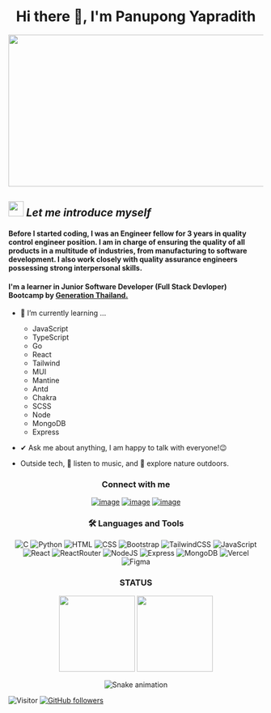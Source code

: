 **<h1 align="center"> Hi there 👋, I'm Panupong Yapradith </h1>**

<div align="center">
  <img src="https://media.giphy.com/media/dWesBcTLavkZuG35MI/giphy.gif" width="600" height="300"/>
</div>

## <img src="https://media.giphy.com/media/ObNTw8Uzwy6KQ/giphy.gif" width="30px">&nbsp;***Let me introduce myself***

#### Before I started coding, I was an Engineer fellow for 3 years in quality control engineer position. I am in charge of ensuring the quality of all products in a multitude of industries, from manufacturing to software development. I also work closely with quality assurance engineers possessing strong interpersonal skills.
#### I'm a learner in Junior Software Developer (Full Stack Devloper) Bootcamp by [Generation Thailand.](https://thailand.generation.org)

- 🌱 I’m currently learning ...
  - JavaScript
  - TypeScript
  - Go
  - React
  - Tailwind
  - MUI
  - Mantine
  - Antd
  - Chakra
  - SCSS
  - Node
  - MongoDB
  - Express


- ✔ Ask me about anything, I am happy to talk with everyone!😉<br>
- Outside tech, 🎵 listen to music, and 🌴 explore nature outdoors.


<h3 align="center">Connect with me</h3>
<div align="center">

[![image](https://img.shields.io/badge/LinkedIn-0077B5?style=for-the-badge&logo=linkedin&logoColor=white)](https://www.linkedin.com/in/panupong-yapradith-013391191/)
[![image](https://img.shields.io/badge/Instagram-E4405F?style=for-the-badge&logo=instagram&logoColor=white)](https://www.instagram.com/__iamnugget/)
[![image](https://img.shields.io/badge/Gmail-D14836?style=for-the-badge&logo=gmail&logoColor=white)](mailto:y.panupong.9125@gmail.com)
  
</div>


**<h3 align="center">🛠️ Languages and Tools</h3>**

<div align="center">
<img src="https://img.shields.io/badge/C-00599C?style=for-the-badge&logo=c&logoColor=white" alt="C"/>
  <img src="https://img.shields.io/badge/Python-14354C?style=for-the-badge&logo=python&logoColor=white" alt="Python"/>
  <img src="https://img.shields.io/badge/HTML5-E34F26?style=for-the-badge&logo=html5&logoColor=white" alt="HTML"/>
  <img src="https://img.shields.io/badge/CSS3-1572B6?style=for-the-badge&logo=css3&logoColor=white" alt="CSS"/>
  <img src="https://img.shields.io/badge/Bootstrap-563D7C?style=for-the-badge&logo=bootstrap&logoColor=white" alt="Bootstrap"/>
  <img src="https://img.shields.io/badge/Tailwind_CSS-38B2AC?style=for-the-badge&logo=tailwind-css&logoColor=white" alt="TailwindCSS"/>
  <img src="https://img.shields.io/badge/JavaScript-F7DF1E?style=for-the-badge&logo=javascript&logoColor=black" alt="JavaScript"/>
  <img src="https://img.shields.io/badge/React-000?style=for-the-badge&logo=react&logoColor=61DAFB" alt="React"/>
  <img src="https://img.shields.io/badge/React_Router-CA4245?style=for-the-badge&logo=react-router&logoColor=white" alt="ReactRouter"/>
  <img src="https://img.shields.io/badge/Node.js-43853D?style=for-the-badge&logo=node.js&logoColor=white" alt="NodeJS"/>
  <img src="https://img.shields.io/badge/Express.js-404D59?style=for-the-badge" alt="Express"/>
  <img src="https://img.shields.io/badge/MongoDB-4EA94B?style=for-the-badge&logo=mongodb&logoColor=white" alt="MongoDB"/>
  <img src="https://img.shields.io/badge/Vercel-000000?style=for-the-badge&logo=vercel&logoColor=white" alt="Vercel"/>
  <img src="https://img.shields.io/badge/Figma-F24E1E?style=for-the-badge&logo=figma&logoColor=white" alt="Figma"/>
 
 
 <h3 align="center">STATUS</h3>
<p align= "center">
  <img height= "150" src="https://github-readme-stats.vercel.app/api?username=supel2nova&theme=react&show_icons=true&include_all_commits=true" />
  <img height= "150" src="https://github-readme-stats.vercel.app/api/top-langs/?username=supel2nova&theme=react&layout=compact" />
</p>


  ![Snake animation](https://github.com/thepiyushmalhotra/thepiyushmalhotra/blob/output/github-contribution-grid-snake.svg)
</div>


![Visitor](https://visitor-badge.laobi.icu/badge?page_id=supel2nova.repoName) [![GitHub followers](https://img.shields.io/github/followers/supel2nova.svg?style=social&label=Follow)](https://github.com/supel2nova?tab=followers)<br/>


<!--
**supel2nova/supel2nova** is a ✨ _special_ ✨ repository because its `README.md` (this file) appears on your GitHub profile.

Here are some ideas to get you started:

- 🔭 I’m currently working on ...
- 🌱 I’m currently learning ...
- 👯 I’m looking to collaborate on ...
- 🤔 I’m looking for help with ...
- 💬 Ask me about ...
- 📫 How to reach me: ...
- 😄 Pronouns: ...
- ⚡ Fun fact: ...
-->
